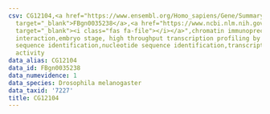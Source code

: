 ```yaml
---
csv: CG12104,<a href="https://www.ensembl.org/Homo_sapiens/Gene/Summary?db=core;g=FBgn0035238"
  target="_blank">FBgn0035238</a>,<a href="https://www.ncbi.nlm.nih.gov/pubmed/15998452"
  target="_blank"><i class="fas fa-file"></i></a>",chromatin immunoprecipitation assay,direct
  interaction,embryo stage, high throughput transcription profiling by microarray,nucleotide
  sequence identification,nucleotide sequence identification,transcriptional regulation,down-regulates
  activity
data_alias: CG12104
data_id: FBgn0035238
data_numevidence: 1
data_species: Drosophila melanogaster
data_taxid: '7227'
title: CG12104
---
```

